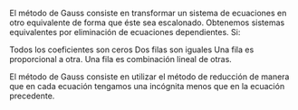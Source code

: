 El método de Gauss consiste en transformar un sistema de ecuaciones en otro equivalente de forma que éste sea escalonado. Obtenemos sistemas equivalentes por eliminación de ecuaciones dependientes. Si:


Todos los coeficientes son ceros
Dos filas son iguales
Una fila es proporcional a otra.
Una fila es combinación lineal de otras.

El método de Gauss consiste en utilizar el método de reducción de manera que en cada ecuación tengamos una incógnita menos que en la ecuación precedente.
